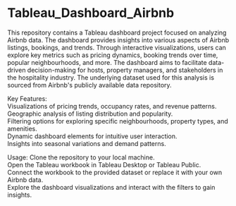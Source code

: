 # Tableau_Dashboard_Airbnb
This repository contains a Tableau dashboard project focused on analyzing Airbnb data. The dashboard provides insights into various aspects of Airbnb listings, bookings, and trends. Through interactive visualizations, users can explore key metrics such as pricing dynamics, booking trends over time, popular neighbourhoods, and more. The dashboard aims to facilitate data-driven decision-making for hosts, property managers, and stakeholders in the hospitality industry. The underlying dataset used for this analysis is sourced from Airbnb's publicly available data repository.

Key Features:<br />
Visualizations of pricing trends, occupancy rates, and revenue patterns.<br />
Geographic analysis of listing distribution and popularity.<br />
Filtering options for exploring specific neighbourhoods, property types, and amenities.<br />
Dynamic dashboard elements for intuitive user interaction.<br />
Insights into seasonal variations and demand patterns.<br />

Usage:
Clone the repository to your local machine.<br />
Open the Tableau workbook in Tableau Desktop or Tableau Public.<br />
Connect the workbook to the provided dataset or replace it with your own Airbnb data.<br />
Explore the dashboard visualizations and interact with the filters to gain insights.<br />
